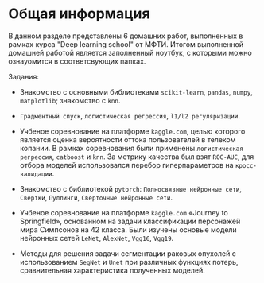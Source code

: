# Общая информация

В данном разделе представлены 6 домашних работ, выполненных в рамках курса "Deep learning school" от МФТИ. Итогом выполненной домашней работой является заполненный ноутбук, с которыми можно ознауомится в соответсвующих папках. 

Задания:

- Знакомство с основными библиотеками `scikit-learn`, `pandas`, `numpy`, `matplotlib`; знакомство с `knn`.

- `Градментный спуск`, `логистическая регрессия`, `l1/l2 регуляризации`.

- Учбеное соревнование на платформе `kaggle.com`, целью которого является оценка вероятности оттока пользователей в телеком копании. В рамках соревнования были применены `логистическая регрессия`, `catboost` и `knn`. За метрику качества был взят `ROC-AUC`, для отбора моделей использовался перебор гиперпараметров на `кросс-валидации`.

- Знакомство с библиотекой `pytorch`: `Полносвязные нейронные сети`, `Свертки`, `Пуллинги`, `Сверточные нейронные сети`.

- Учбеное соревнование на платформе `kaggle.com` «Journey to Springfield», основанном на задачи классификации персонажей мира Симпсонов на 42 класса. Были изучены основые модели нейронных сетей `LeNet`, `AlexNet`, `Vgg16`, `Vgg19`.

- Методы для решения задачи сегментации раковых опухолей с использованием `SegNet` и `Unet` при различных функциях потерь, сравнительная характеристика полученных моделей.
